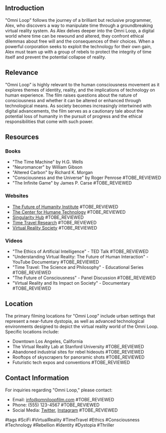 ## Introduction
"Omni Loop" follows the journey of a brilliant but reclusive programmer, Alex, who discovers a way to manipulate time through a groundbreaking virtual reality system. As Alex delves deeper into the Omni Loop, a digital world where time can be rewound and altered, they confront ethical dilemmas about free will and the consequences of their choices. When a powerful corporation seeks to exploit the technology for their own gain, Alex must team up with a group of rebels to protect the integrity of time itself and prevent the potential collapse of reality.

## Relevance
"Omni Loop" is highly relevant to the human consciousness movement as it explores themes of identity, reality, and the implications of technology on human experience. The film raises questions about the nature of consciousness and whether it can be altered or enhanced through technological means. As society becomes increasingly intertwined with digital advancements, the film serves as a cautionary tale about the potential loss of humanity in the pursuit of progress and the ethical responsibilities that come with such power.

## Resources

### Books
- "The Time Machine" by H.G. Wells
- "Neuromancer" by William Gibson
- "Altered Carbon" by Richard K. Morgan
- "Consciousness and the Universe" by Roger Penrose #TOBE_REVIEWED
- "The Infinite Game" by James P. Carse #TOBE_REVIEWED

### Websites
- [The Future of Humanity Institute](https://www.fhi.ox.ac.uk) #TOBE_REVIEWED
- [The Center for Humane Technology](https://humanetech.com) #TOBE_REVIEWED
- [Singularity Hub](https://singularityhub.com) #TOBE_REVIEWED
- [Time Travel Research](https://www.timetravelresearch.com) #TOBE_REVIEWED
- [Virtual Reality Society](https://www.vrs.org.uk) #TOBE_REVIEWED

### Videos
- "The Ethics of Artificial Intelligence" - TED Talk #TOBE_REVIEWED
- "Understanding Virtual Reality: The Future of Human Interaction" - YouTube Documentary #TOBE_REVIEWED
- "Time Travel: The Science and Philosophy" - Educational Series #TOBE_REVIEWED
- "The Future of Consciousness" - Panel Discussion #TOBE_REVIEWED
- "Virtual Reality and Its Impact on Society" - Documentary #TOBE_REVIEWED

## Location
The primary filming locations for "Omni Loop" include urban settings that represent a near-future dystopia, as well as advanced technological environments designed to depict the virtual reality world of the Omni Loop. Specific locations include:
- Downtown Los Angeles, California
- The Virtual Reality Lab at Stanford University #TOBE_REVIEWED
- Abandoned industrial sites for rebel hideouts #TOBE_REVIEWED
- Rooftops of skyscrapers for panoramic shots #TOBE_REVIEWED
- Futuristic tech expos and conventions #TOBE_REVIEWED

## Contact Information
For inquiries regarding "Omni Loop," please contact:
- Email: info@omniloopfilm.com #TOBE_REVIEWED
- Phone: (555) 123-4567 #TOBE_REVIEWED
- Social Media: [Twitter](https://twitter.com/omniloopfilm), [Instagram](https://instagram.com/omniloopfilm) #TOBE_REVIEWED

#tags 
#SciFi #VirtualReality #TimeTravel #Ethics #Consciousness #Technology #Rebellion #Identity #Dystopia #Thriller
